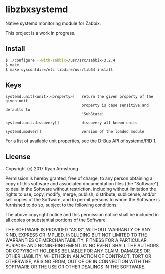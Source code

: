 # libzbxsystemd

Native systemd monitoring module for Zabbix.

This project is a work in progress.

## Install

```bash
$ ./configure --with-zabbix=/usr/src/zabbix-3.2.4
$ make
$ make sysconfdir=/etc libdir=/usr/lib64 install
```

## Keys

```
systemd.unit[<unit>,<property>]   return the given property of the given unit
                                  property is case sensitive and defaults to
                                  'SubState'

systemd.unit.discovery[]          discovery all known units

systemd.modver[]                  version of the loaded module
```

For a list of available unit properties, see the
[D-Bus API of systemd/PID 1](https://www.freedesktop.org/wiki/Software/systemd/dbus#unitobjects).

## License

Copyright (c) 2017 Ryan Armstrong

Permission is hereby granted, free of charge, to any person obtaining a copy of
this software and associated documentation files (the "Software"), to deal in
the Software without restriction, including without limitation the rights to
use, copy, modify, merge, publish, distribute, sublicense, and/or sell copies of
the Software, and to permit persons to whom the Software is furnished to do so,
subject to the following conditions:

The above copyright notice and this permission notice shall be included in all
copies or substantial portions of the Software.

THE SOFTWARE IS PROVIDED "AS IS", WITHOUT WARRANTY OF ANY KIND, EXPRESS OR
IMPLIED, INCLUDING BUT NOT LIMITED TO THE WARRANTIES OF MERCHANTABILITY, FITNESS
FOR A PARTICULAR PURPOSE AND NONINFRINGEMENT. IN NO EVENT SHALL THE AUTHORS OR
COPYRIGHT HOLDERS BE LIABLE FOR ANY CLAIM, DAMAGES OR OTHER LIABILITY, WHETHER
IN AN ACTION OF CONTRACT, TORT OR OTHERWISE, ARISING FROM, OUT OF OR IN
CONNECTION WITH THE SOFTWARE OR THE USE OR OTHER DEALINGS IN THE SOFTWARE.
